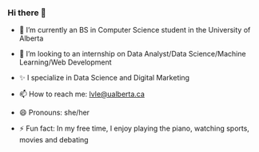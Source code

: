 ### Hi there 👋

<!--
**Lily241/Lily241** is a ✨ _special_ ✨ repository because its `README.md` (this file) appears on your GitHub profile.-->

- 🌱 I’m currently an BS in Computer Science student in the University of Alberta
- 👯 I’m looking to an internship on Data Analyst/Data Science/Machine Learning/Web Development
- ✨ I specialize in Data Science and Digital Marketing

- 📫 How to reach me: lvle@ualberta.ca <!--or connect with me on LinkedIn (https://www.linkedin.com/in/michela-tjan-sakti-effendie/)-->
- 😄 Pronouns: she/her
- ⚡ Fun fact: In my free time, I enjoy playing the piano, watching sports, movies and debating

